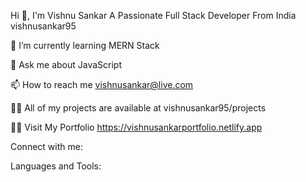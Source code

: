 

Hi 👋, I'm Vishnu Sankar
A Passionate Full Stack Developer From India
vishnusankar95

🌱 I’m currently learning MERN Stack

💬 Ask me about JavaScript

📫 How to reach me vishnusankar@live.com

👨‍💻 All of my projects are available at vishnusankar95/projects

🙋‍♂️ Visit My Portfolio https://vishnusankarportfolio.netlify.app

Connect with me:


Languages and Tools:




